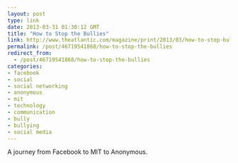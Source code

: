 ```yaml
---
layout: post
type: link
date: 2013-03-31 01:30:12 GMT
title: "How to Stop the Bullies"
link: http://www.theatlantic.com/magazine/print/2013/03/how-to-stop-bullies/309217/
permalink: /post/46719541868/how-to-stop-the-bullies
redirect_from: 
  - /post/46719541868/how-to-stop-the-bullies
categories:
- facebook
- social
- social networking
- anonymous
- mit
- technology
- communication
- bully
- bullying
- social media
---
```

<p>A journey from Facebook to MIT to Anonymous.</p>